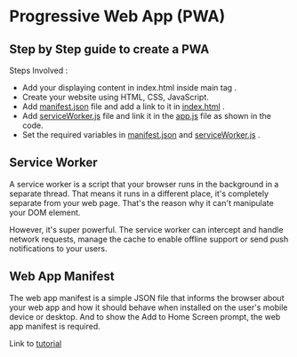 # Progressive Web App (PWA)
## Step by Step guide to create a PWA

Steps Involved :
* Add your displaying content in index.html inside main tag .
* Create your website using HTML, CSS, JavaScript.
* Add [manifest.json](manifest.json) file and add a link to it in [index.html](index.html) .
* Add [serviceWorker.js](serviceWorker.js) file and link it in the [app.js](app.js) file as shown in the code. 
* Set the required variables in [manifest.json](manifest.json) and [serviceWorker.js](serviceWorker.js) .


## Service Worker


A service worker is a script that your browser runs in the background in a separate thread. That means it runs in a different place, it's completely separate from your web page. That's the reason why it can't manipulate your DOM element.


However, it's super powerful. The service worker can intercept and handle network requests, manage the cache to enable offline support or send push notifications to your users.

## Web App Manifest

The web app manifest is a simple JSON file that informs the browser about your web app and how it should behave when installed on the user's mobile device or desktop. And to show the Add to Home Screen prompt, the web app manifest is required.



Link to [tutorial](https://dev.to/ibrahima92/how-to-build-a-pwa-from-scratch-with-html-css-and-javascript-4bg5)
